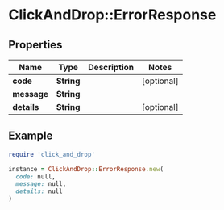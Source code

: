 # ClickAndDrop::ErrorResponse

## Properties

| Name | Type | Description | Notes |
| ---- | ---- | ----------- | ----- |
| **code** | **String** |  | [optional] |
| **message** | **String** |  |  |
| **details** | **String** |  | [optional] |

## Example

```ruby
require 'click_and_drop'

instance = ClickAndDrop::ErrorResponse.new(
  code: null,
  message: null,
  details: null
)
```

